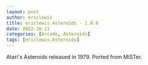 ```yaml
---
layout: post
author: ericlewis
title: ericlewis.Asteroids - 1.0.0
date: 2022-10-11
categories: [Arcade, Asteroids]
tags: [ericlewis.Asteroids]
---
```

Atari's Asteroids released in 1979. Ported from MiSTer.
